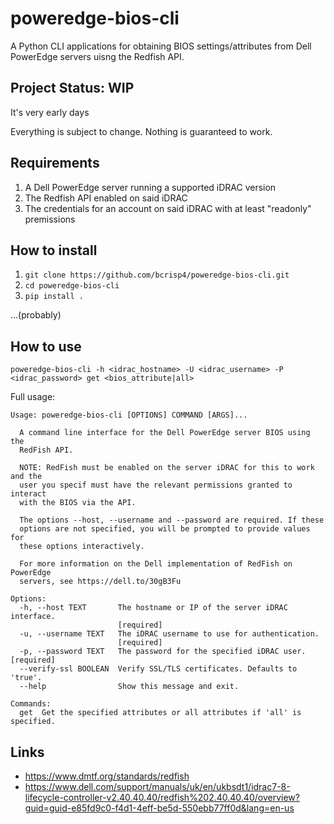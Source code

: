 # poweredge-bios-cli

A Python CLI applications for obtaining BIOS settings/attributes from Dell PowerEdge servers uisng the Redfish API.

## Project Status: WIP

It's very early days

Everything is subject to change. Nothing is guaranteed to work.

## Requirements

1. A Dell PowerEdge server running a supported iDRAC version
2. The Redfish API enabled on said iDRAC
3. The credentials for an account on said iDRAC with at least "readonly" premissions

## How to install

1. `git clone https://github.com/bcrisp4/poweredge-bios-cli.git`
2. `cd poweredge-bios-cli`
3. `pip install .`

...(probably)

## How to use

`poweredge-bios-cli -h <idrac_hostname> -U <idrac_username> -P <idrac_password> get <bios_attribute|all>`

Full usage:
```
Usage: poweredge-bios-cli [OPTIONS] COMMAND [ARGS]...

  A command line interface for the Dell PowerEdge server BIOS using the
  RedFish API.

  NOTE: RedFish must be enabled on the server iDRAC for this to work and the
  user you specif must have the relevant permissions granted to interact
  with the BIOS via the API.

  The options --host, --username and --password are required. If these
  options are not specified, you will be prompted to provide values for
  these options interactively.

  For more information on the Dell implementation of RedFish on PowerEdge
  servers, see https://dell.to/30gB3Fu

Options:
  -h, --host TEXT       The hostname or IP of the server iDRAC interface.
                        [required]
  -u, --username TEXT   The iDRAC username to use for authentication.
                        [required]
  -p, --password TEXT   The password for the specified iDRAC user.  [required]
  --verify-ssl BOOLEAN  Verify SSL/TLS certificates. Defaults to 'true'.
  --help                Show this message and exit.

Commands:
  get  Get the specified attributes or all attributes if 'all' is specified.
```

## Links

- https://www.dmtf.org/standards/redfish
- https://www.dell.com/support/manuals/uk/en/ukbsdt1/idrac7-8-lifecycle-controller-v2.40.40.40/redfish%202.40.40.40/overview?guid=guid-e85fd9c0-f4d1-4eff-be5d-550ebb77ff0d&lang=en-us


